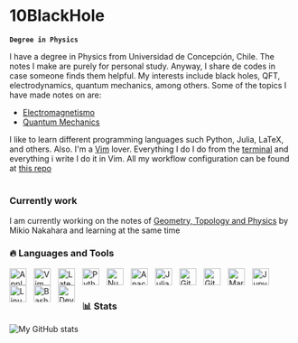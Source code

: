 # 10BlackHole

**`Degree in Physics`**

I have a degree in Physics from Universidad de Concepción, Chile. The notes I make are purely for personal study. Anyway, I share de codes in case someone finds them helpful. My interests include black holes, QFT, electrodynamics, quantum mechanics, among others. Some of the topics I have made notes on are:
- [Electromagnetismo](https://github.com/10blackhole/Electromagnetismo)
- [Quantum Mechanics](https://github.com/10blackhole/quantum-mechanics)

I like to learn different programming languages such Python, Julia, LaTeX, and others. Also. I'm a [Vim](https://github.com/10blackhole/config/blob/main/.vimrc) lover. Everything I do I do from the [terminal](https://github.com/10blackhole/config/tree/main/kitty/kitty.conf
) and everything i write I do it in Vim. All my workflow configuration can be found at [this repo](https://github.com/10blackhole/config)
<br>

#

### Currently work
I am currently working on the notes of [Geometry, Topology and Physics](https://github.com/10blackhole/nakahara) by Mikio Nakahara and learning at the same time

### 🔥  Languages and Tools

<img align="left" alt="Apple" width="30px" style="padding-right:10px;" src="https://cdn.jsdelivr.net/gh/devicons/devicon/icons/apple/apple-original.svg" />
<img align="left" alt="Vim" width="30px" style="padding-right:10px;" src="https://cdn.jsdelivr.net/gh/devicons/devicon/icons/vim/vim-original.svg" />
<img align="left" alt="Latex" width="30px" style="padding-right:10px;" src="https://cdn.jsdelivr.net/gh/devicons/devicon/icons/latex/latex-original.svg" />
<img align="left" alt="Python" width="30px" style="padding-right:10px;" src="https://cdn.jsdelivr.net/gh/devicons/devicon/icons/python/python-plain.svg" />
<img align="left" alt="Numpy" width="30px" style="padding-right:10px;" src="https://cdn.jsdelivr.net/gh/devicons/devicon/icons/numpy/numpy-original.svg" />
<img align="left" alt="Anaconda" width="30px" style="padding-right:10px;" src="https://cdn.jsdelivr.net/gh/devicons/devicon/icons/anaconda/anaconda-original.svg" />
<img align="left" alt="Julia" width="30px" style="padding-right:10px;" src="https://cdn.jsdelivr.net/gh/devicons/devicon/icons/julia/julia-original.svg" />
<img align="left" alt="Git" width="30px" style="padding-right:10px;" src="https://cdn.jsdelivr.net/gh/devicons/devicon/icons/git/git-original.svg" />
<img align="left" alt="GitHub" width="30px" style="padding-right:10px;" src="https://cdn.jsdelivr.net/gh/devicons/devicon/icons/github/github-original.svg" />
<img align="left" alt="Markdown" width="30px" style="padding-right:10px;" src="https://cdn.jsdelivr.net/gh/devicons/devicon/icons/markdown/markdown-original.svg" />
<img align="left" alt="Jupyter" width="30px" style="padding-right:10px;" src="https://cdn.jsdelivr.net/gh/devicons/devicon/icons/jupyter/jupyter-original.svg" />
<img align="left" alt="Linux" width="30px" style="padding-right:10px;" src="https://cdn.jsdelivr.net/gh/devicons/devicon/icons/linux/linux-original.svg" />
<img align="left" alt="Bash" width="30px" style="padding-right:10px;" src="https://cdn.jsdelivr.net/gh/devicons/devicon/icons/bash/bash-original.svg" />
<img align="left" alt="Dev-icon" width="30px" style="padding-right:10px;" src="https://cdn.jsdelivr.net/gh/devicons/devicon/icons/devicon/devicon-original.svg" />
<br />

# 

### 📊 Stats
![My GitHub stats](https://github-readme-stats.vercel.app/api?username=10BlackHole&show_icons=true&theme=radical&bg_color=1e1e2e&text_color=cdd6f4&icon_color=cba6f7&title_color=94e2d5)

#



